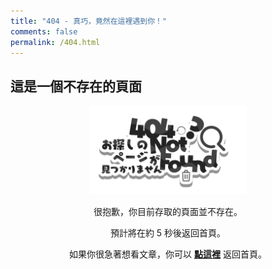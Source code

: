 ```yaml
---
title: "404 - 真巧，竟然在這裡遇到你！"
comments: false
permalink: /404.html
---
```


<!-- markdownlint-disable MD039 MD033 -->

## 這是一個不存在的頁面
<!-- 圖片 -->
<style>
  img {
    width: 100%;
    height: auto;
  }

  @media (min-width: 768px) {
    img {
      width: 50%;
    }
  }
  time{
    display: none;
  }
  fa-share{
    display: none;
  }
</style>
<center>

<img src="https://github.com/HsienLu/HsienLu.github.io/blob/gh-pages/404/NotFound.png?raw=true" style="">

很抱歉，你目前存取的頁面並不存在。

預計將在約 <span id="">5</span> 秒後返回首頁。

如果你很急著想看文章，你可以 **[點這裡](https://hsienlu.github.io/)** 返回首頁。

</center>

<script>
let countTime = 5;

function count() {
  
  document.getElementById('timeout').textContent = countTime;
  countTime -= 1;
  if(countTime === 0){
    location.href = 'https://hsienlu.github.io/'; // 記得改成自己網址 Url
  }
  setTimeout(() => {
    count();
  }, 1000);
}

count();
</script>
